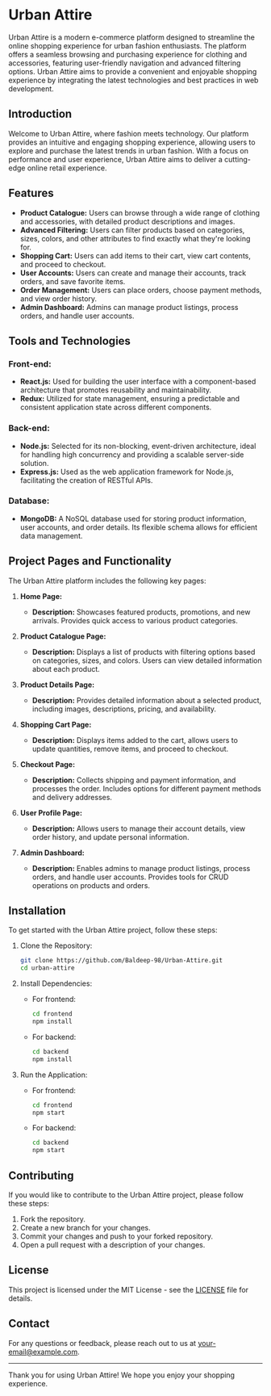 # Urban Attire

Urban Attire is a modern e-commerce platform designed to streamline the online shopping experience for urban fashion enthusiasts. The platform offers a seamless browsing and purchasing experience for clothing and accessories, featuring user-friendly navigation and advanced filtering options. Urban Attire aims to provide a convenient and enjoyable shopping experience by integrating the latest technologies and best practices in web development.

## Introduction

Welcome to Urban Attire, where fashion meets technology. Our platform provides an intuitive and engaging shopping experience, allowing users to explore and purchase the latest trends in urban fashion. With a focus on performance and user experience, Urban Attire aims to deliver a cutting-edge online retail experience.

## Features

- **Product Catalogue:** Users can browse through a wide range of clothing and accessories, with detailed product descriptions and images.
- **Advanced Filtering:** Users can filter products based on categories, sizes, colors, and other attributes to find exactly what they're looking for.
- **Shopping Cart:** Users can add items to their cart, view cart contents, and proceed to checkout.
- **User Accounts:** Users can create and manage their accounts, track orders, and save favorite items.
- **Order Management:** Users can place orders, choose payment methods, and view order history.
- **Admin Dashboard:** Admins can manage product listings, process orders, and handle user accounts.

## Tools and Technologies

### Front-end:
- **React.js:** Used for building the user interface with a component-based architecture that promotes reusability and maintainability.
- **Redux:** Utilized for state management, ensuring a predictable and consistent application state across different components.

### Back-end:
- **Node.js:** Selected for its non-blocking, event-driven architecture, ideal for handling high concurrency and providing a scalable server-side solution.
- **Express.js:** Used as the web application framework for Node.js, facilitating the creation of RESTful APIs.

### Database:
- **MongoDB:** A NoSQL database used for storing product information, user accounts, and order details. Its flexible schema allows for efficient data management.

## Project Pages and Functionality

The Urban Attire platform includes the following key pages:

1. **Home Page:**
   - **Description:** Showcases featured products, promotions, and new arrivals. Provides quick access to various product categories.

2. **Product Catalogue Page:**
   - **Description:** Displays a list of products with filtering options based on categories, sizes, and colors. Users can view detailed information about each product.

3. **Product Details Page:**
   - **Description:** Provides detailed information about a selected product, including images, descriptions, pricing, and availability.

4. **Shopping Cart Page:**
   - **Description:** Displays items added to the cart, allows users to update quantities, remove items, and proceed to checkout.

5. **Checkout Page:**
   - **Description:** Collects shipping and payment information, and processes the order. Includes options for different payment methods and delivery addresses.

6. **User Profile Page:**
   - **Description:** Allows users to manage their account details, view order history, and update personal information.

7. **Admin Dashboard:**
   - **Description:** Enables admins to manage product listings, process orders, and handle user accounts. Provides tools for CRUD operations on products and orders.

## Installation

To get started with the Urban Attire project, follow these steps:

1. Clone the Repository:
    ```sh
    git clone https://github.com/Baldeep-98/Urban-Attire.git
    cd urban-attire
    ```

2. Install Dependencies:
    - For frontend:
        ```sh
        cd frontend
        npm install
        ```
    - For backend:
        ```sh
        cd backend
        npm install
        ```

3. Run the Application:
    - For frontend:
        ```sh
        cd frontend
        npm start
        ```
    - For backend:
        ```sh
        cd backend
        npm start
        ```

## Contributing

If you would like to contribute to the Urban Attire project, please follow these steps:

1. Fork the repository.
2. Create a new branch for your changes.
3. Commit your changes and push to your forked repository.
4. Open a pull request with a description of your changes.

## License

This project is licensed under the MIT License - see the [LICENSE](LICENSE) file for details.

## Contact

For any questions or feedback, please reach out to us at [your-email@example.com](mailto:your-email@example.com).

---

Thank you for using Urban Attire! We hope you enjoy your shopping experience.
